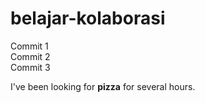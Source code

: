 # belajar-kolaborasi

Commit 1<br>
Commit 2<br>
Commit 3

I've been looking for **pizza** for several hours.

